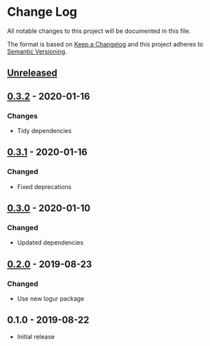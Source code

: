 # Change Log


All notable changes to this project will be documented in this file.

The format is based on [Keep a Changelog](http://keepachangelog.com/en/1.0.0/)
and this project adheres to [Semantic Versioning](http://semver.org/spec/v2.0.0.html).


## [Unreleased]


## [0.3.2] - 2020-01-16

### Changes

- Tidy dependencies


## [0.3.1] - 2020-01-16

### Changed

- Fixed deprecations


## [0.3.0] - 2020-01-10

### Changed

- Updated dependencies


## [0.2.0] - 2019-08-23

### Changed

- Use new logur package


## 0.1.0 - 2019-08-22

- Initial release


[Unreleased]: https://github.com/logur/integration-invision/compare/v0.3.2...HEAD
[0.3.2]: https://github.com/logur/integration-invision/compare/v0.3.1...v0.3.2
[0.3.1]: https://github.com/logur/integration-invision/compare/v0.3.0...v0.3.1
[0.3.0]: https://github.com/logur/integration-invision/compare/v0.2.0...v0.3.0
[0.2.0]: https://github.com/logur/integration-invision/compare/v0.1.0...v0.2.0
